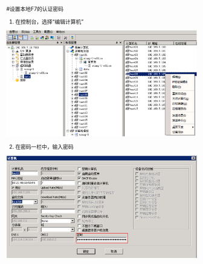 #设置本地F7的认证密码



1. 在控制台，选择“编辑计算机”



![](/assets/108-1.png)



2. 在密码一栏中，输入密码

![](/assets/114-1.png)



